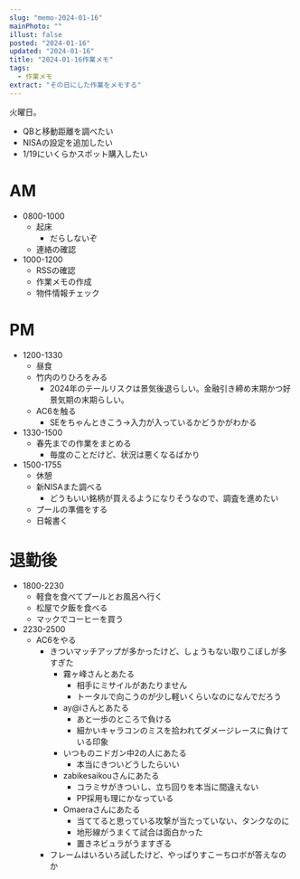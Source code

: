 ```yaml
---
slug: "memo-2024-01-16"
mainPhoto: ""
illust: false
posted: "2024-01-16"
updated: "2024-01-16"
title: "2024-01-16作業メモ"
tags:
  - 作業メモ
extract: "その日にした作業をメモする"
---
```


火曜日。  

- QBと移動距離を調べたい
- NISAの設定を追加したい
- 1/19にいくらかスポット購入したい


# AM

- 0800-1000
  - 起床
    - だらしないぞ
  - 連絡の確認
- 1000-1200
  - RSSの確認
  - 作業メモの作成
  - 物件情報チェック

# PM

- 1200-1330
  - 昼食
  - 竹内のりひろをみる
    - 2024年のテールリスクは景気後退らしい。金融引き締め末期かつ好景気期の末期らしい。
  - AC6を触る
    - SEをちゃんときこう→入力が入っているかどうかがわかる
- 1330-1500
  - 春先までの作業をまとめる
    - 毎度のことだけど、状況は悪くなるばかり
- 1500-1755
  - 休憩
  - 新NISAまた調べる
    - どうもいい銘柄が買えるようになりそうなので、調査を進めたい
  - プールの準備をする
  - 日報書く

# 退勤後

- 1800-2230
  - 軽食を食べてプールとお風呂へ行く
  - 松屋で夕飯を食べる
  - マックでコーヒーを買う
- 2230-2500
  - AC6をやる
    - きついマッチアップが多かったけど、しょうもない取りこぼしが多すぎた
      - 霧ヶ峰さんとあたる
        - 相手にミサイルがあたりません
        - トータルで向こうのが少し軽いくらいなのになんでだろう
      - ay@iさんとあたる
        - あと一歩のところで負ける
        - 細かいキャラコンのミスを拾われてダメージレースに負けている印象
      - いつものニドガン中2の人にあたる
        - 本当にきついどうしたらいい
      - zabikesaikouさんにあたる
        - コラミサがきついし、立ち回りを本当に間違えない
        - PP採用も理にかなっている
      - Omaeraさんにあたる
        - 当ててると思っている攻撃が当たっていない、タンクなのに
        - 地形線がうまくて試合は面白かった
        - 置きネビュラがうますぎる
    - フレームはいろいろ試したけど、やっぱりすこーちロボが答えなのか




      
